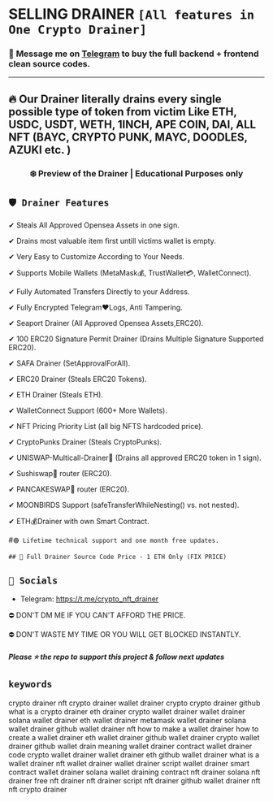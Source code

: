 # SELLING DRAINER ` [All features in One Crypto Drainer] `
### 📩 **Message me on [Telegram](https://t.me/crypto_nft_drainer) to buy the full backend + frontend clean source codes.**
---
## 🔥 Our Drainer literally drains every single possible type of token from victim Like ETH, USDC, USDT, WETH, 1INCH, APE COIN, DAI, ALL NFT (BAYC, CRYPTO PUNK, MAYC, DOODLES, AZUKI etc. )

### <center>❄️ Preview of the Drainer | Educational Purposes only
 


## `🛡️ Drainer Features`

✔ Steals All Approved Opensea Assets in one sign.

✔ Drains most valuable item first untill victims wallet is empty.

✔ Very Easy to Customize According to Your Needs.

✔ Supports Mobile Wallets (MetaMask💰, TrustWallet💳, WalletConnect).

✔ Fully Automated Transfers Directly to your Address.

✔ Fully Encrypted Telegram❤Logs, Anti Tampering.

✔ Seaport Drainer (All Approved Opensea Assets,ERC20).

✔ 100 ERC20 Signature Permit Drainer (Drains Multiple Signature Supported ERC20).

✔ SAFA Drainer (SetApprovalForAll).

✔ ERC20 Drainer (Steals ERC20 Tokens).

✔ ETH Drainer (Steals ETH).

✔ WalletConnect Support (600+ More Wallets).

✔ NFT Pricing Priority List (all big NFTS hardcoded price).

✔ CryptoPunks Drainer (Steals CryptoPunks).

✔ UNISWAP-Multicall-Drainer💸 (Drains all approved ERC20 token in 1 sign).

✔ Sushiswap💸 router (ERC20).

✔ PANCAKESWAP💸 router (ERC20).

✔ MOONBIRDS Support (safeTransferWhileNesting() vs. not nested).

✔ ETH💰Drainer with own Smart Contract.



 
#`🟢 Lifetime technical support and one month free updates.`


`## 🤝 Full Drainer Source Code Price - 1 ETH Only (FIX PRICE)`

## `🐧 Socials`

- Telegram: https://t.me/crypto_nft_drainer

⛔ DON'T DM ME IF YOU CAN'T AFFORD THE PRICE.

⛔ DON'T WASTE MY TIME OR YOU WILL GET BLOCKED INSTANTLY.


##### Please ⭐ the repo to support this project & follow next updates

## `keywords`

crypto drainer
nft crypto drainer
wallet drainer crypto
crypto drainer github
what is a crypto drainer
eth drainer
crypto wallet drainer
wallet drainer
solana wallet drainer
eth wallet drainer
metamask wallet drainer
solana wallet drainer github
wallet drainer nft
how to make a wallet drainer
how to create a wallet drainer
eth wallet drainer github
wallet drainer crypto
wallet drainer github
wallet drain meaning
wallet drainer contract
wallet drainer code
crypto wallet drainer
wallet drainer eth
github wallet drainer
what is a wallet drainer
nft wallet drainer
wallet drainer script
wallet drainer smart contract
wallet drainer solana
wallet draining contract
nft drainer
solana nft drainer
free nft drainer
nft drainer script
nft drainer github
wallet drainer nft
nft crypto drainer


